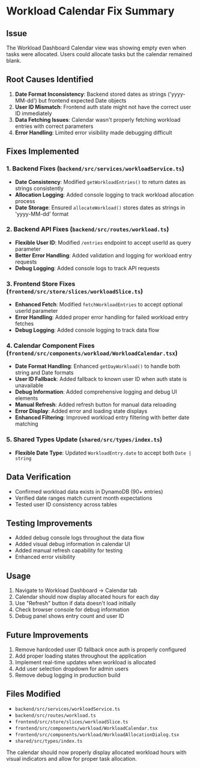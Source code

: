 # Workload Calendar Fix Summary

## Issue
The Workload Dashboard Calendar view was showing empty even when tasks were allocated. Users could allocate tasks but the calendar remained blank.

## Root Causes Identified

1. **Date Format Inconsistency**: Backend stored dates as strings ('yyyy-MM-dd') but frontend expected Date objects
2. **User ID Mismatch**: Frontend auth state might not have the correct user ID immediately
3. **Data Fetching Issues**: Calendar wasn't properly fetching workload entries with correct parameters
4. **Error Handling**: Limited error visibility made debugging difficult

## Fixes Implemented

### 1. Backend Fixes (`backend/src/services/workloadService.ts`)
- **Date Consistency**: Modified `getWorkloadEntries()` to return dates as strings consistently
- **Allocation Logging**: Added console logging to track workload allocation process
- **Date Storage**: Ensured `allocateWorkload()` stores dates as strings in 'yyyy-MM-dd' format

### 2. Backend API Fixes (`backend/src/routes/workload.ts`)
- **Flexible User ID**: Modified `/entries` endpoint to accept userId as query parameter
- **Better Error Handling**: Added validation and logging for workload entry requests
- **Debug Logging**: Added console logs to track API requests

### 3. Frontend Store Fixes (`frontend/src/store/slices/workloadSlice.ts`)
- **Enhanced Fetch**: Modified `fetchWorkloadEntries` to accept optional userId parameter
- **Error Handling**: Added proper error handling for failed workload entry fetches
- **Debug Logging**: Added console logging to track data flow

### 4. Calendar Component Fixes (`frontend/src/components/workload/WorkloadCalendar.tsx`)
- **Date Format Handling**: Enhanced `getDayWorkload()` to handle both string and Date formats
- **User ID Fallback**: Added fallback to known user ID when auth state is unavailable
- **Debug Information**: Added comprehensive logging and debug UI elements
- **Manual Refresh**: Added refresh button for manual data reloading
- **Error Display**: Added error and loading state displays
- **Enhanced Filtering**: Improved workload entry filtering with better date matching

### 5. Shared Types Update (`shared/src/types/index.ts`)
- **Flexible Date Type**: Updated `WorkloadEntry.date` to accept both `Date | string`

## Data Verification
- Confirmed workload data exists in DynamoDB (90+ entries)
- Verified date ranges match current month expectations
- Tested user ID consistency across tables

## Testing Improvements
- Added debug console logs throughout the data flow
- Added visual debug information in calendar UI
- Added manual refresh capability for testing
- Enhanced error visibility

## Usage
1. Navigate to Workload Dashboard → Calendar tab
2. Calendar should now display allocated hours for each day
3. Use "Refresh" button if data doesn't load initially
4. Check browser console for debug information
5. Debug panel shows entry count and user ID

## Future Improvements
1. Remove hardcoded user ID fallback once auth is properly configured
2. Add proper loading states throughout the application
3. Implement real-time updates when workload is allocated
4. Add user selection dropdown for admin users
5. Remove debug logging in production build

## Files Modified
- `backend/src/services/workloadService.ts`
- `backend/src/routes/workload.ts`
- `frontend/src/store/slices/workloadSlice.ts`
- `frontend/src/components/workload/WorkloadCalendar.tsx`
- `frontend/src/components/workload/WorkloadAllocationDialog.tsx`
- `shared/src/types/index.ts`

The calendar should now properly display allocated workload hours with visual indicators and allow for proper task allocation.